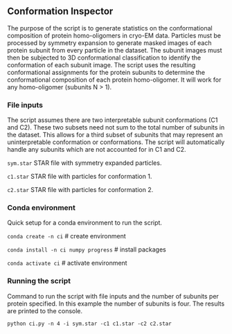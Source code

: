 ## Conformation Inspector
The purpose of the script is to generate statistics on the conformational composition of protein homo-oligomers in cryo-EM data. Particles must be processed by symmetry expansion to generate masked images of each protein subunit from every particle in the dataset. The subunit images must then be subjected to 3D conformational classification to identify the conformation of each subunit image. The script uses the resulting conformational assignments for the protein subunits to determine the conformational composition of each protein homo-oligomer. It will work for any homo-oligomer (subunits N > 1).

### File inputs
The script assumes there are two interpretable subunit conformations (C1 and C2). These two subsets need not sum to the total number of subunits in the dataset. This allows for a third subset of subunits that may represent an uninterpretable conformation or conformations. The script will automatically handle any subunits which are not accounted for in C1 and C2.

`sym.star` STAR file with symmetry expanded particles.

`c1.star` STAR file with particles for conformation 1.

`c2.star` STAR file with particles for conformation 2.

### Conda environment
Quick setup for a conda environment to run the script.

`conda create -n ci` # create environment

`conda install -n ci numpy progress` # install packages

`conda activate ci` # activate environment

### Running the script
Command to run the script with file inputs and the number of subunits per protein specified. In this example the number of subunits is four. The results are printed to the console.

`python ci.py -n 4 -i sym.star -c1 c1.star -c2 c2.star`



